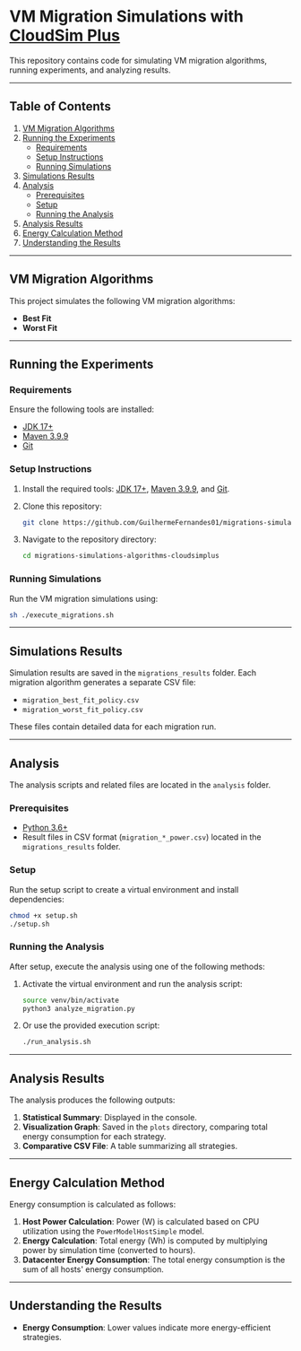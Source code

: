 # VM Migration Simulations with [CloudSim Plus](https://cloudsimplus.org/)

This repository contains code for simulating VM migration algorithms, running experiments, and analyzing results.

---

## Table of Contents

1. [VM Migration Algorithms](#vm-migration-algorithms)
2. [Running the Experiments](#running-the-experiments)
   - [Requirements](#requirements)
   - [Setup Instructions](#setup-instructions)
   - [Running Simulations](#running-simulations)
3. [Simulations Results](#simulations-results)
4. [Analysis](#analysis)
   - [Prerequisites](#prerequisites)
   - [Setup](#setup)
   - [Running the Analysis](#running-the-analysis)
5. [Analysis Results](#analysis-results)
6. [Energy Calculation Method](#energy-calculation-method)
7. [Understanding the Results](#understanding-the-results)

---

## VM Migration Algorithms

This project simulates the following VM migration algorithms:

- **Best Fit**
- **Worst Fit**

---

## Running the Experiments

### Requirements

Ensure the following tools are installed:

- [JDK 17+](https://www.oracle.com/java/technologies/downloads/)
- [Maven 3.9.9](https://maven.apache.org/download.cgi)
- [Git](https://git-scm.com/)

### Setup Instructions

1. Install the required tools: [JDK 17+](https://www.oracle.com/java/technologies/downloads/), [Maven 3.9.9](https://maven.apache.org/download.cgi), and [Git](https://git-scm.com/).
2. Clone this repository:

   ```bash
   git clone https://github.com/GuilhermeFernandes01/migrations-simulations-algorithms-cloudsimplus
   ```

3. Navigate to the repository directory:

   ```bash
   cd migrations-simulations-algorithms-cloudsimplus
   ```

### Running Simulations

Run the VM migration simulations using:

```bash
sh ./execute_migrations.sh
```

---

## Simulations Results

Simulation results are saved in the `migrations_results` folder. Each migration algorithm generates a separate CSV file:

- `migration_best_fit_policy.csv`
- `migration_worst_fit_policy.csv`

These files contain detailed data for each migration run.

---

## Analysis

The analysis scripts and related files are located in the `analysis` folder.

### Prerequisites

- [Python 3.6+](https://www.python.org/downloads/)
- Result files in CSV format (`migration_*_power.csv`) located in the `migrations_results` folder.

### Setup

Run the setup script to create a virtual environment and install dependencies:

```bash
chmod +x setup.sh
./setup.sh
```

### Running the Analysis

After setup, execute the analysis using one of the following methods:

1. Activate the virtual environment and run the analysis script:

   ```bash
   source venv/bin/activate
   python3 analyze_migration.py
   ```

2. Or use the provided execution script:

   ```bash
   ./run_analysis.sh
   ```

---

## Analysis Results

The analysis produces the following outputs:

1. **Statistical Summary**: Displayed in the console.
2. **Visualization Graph**: Saved in the `plots` directory, comparing total energy consumption for each strategy.
3. **Comparative CSV File**: A table summarizing all strategies.

---

## Energy Calculation Method

Energy consumption is calculated as follows:

1. **Host Power Calculation**: Power (W) is calculated based on CPU utilization using the `PowerModelHostSimple` model.
2. **Energy Calculation**: Total energy (Wh) is computed by multiplying power by simulation time (converted to hours).
3. **Datacenter Energy Consumption**: The total energy consumption is the sum of all hosts' energy consumption.

---

## Understanding the Results

- **Energy Consumption**: Lower values indicate more energy-efficient strategies.
